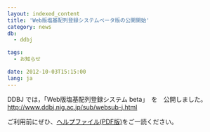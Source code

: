 ```yaml
---
layout: indexed_content
title: 'Web版塩基配列登録システムベータ版の公開開始'
category: news
db:
  - ddbj

tags:
  - お知らせ

date: 2012-10-03T15:15:00
lang: ja
---
```


DDBJ では，「Web版塩基配列登録システム beta」　を　公開しました。<a href="/ddbj/web-submission.html">http://www.ddbj.nig.ac.jp/sub/websub-j.html</a><br>
<!--more-->ご利用前にぜひ、<a href="{{ site.baseurl }}/assets/files/pdf/websubHelp_full_j.pdf">ヘルプファイル(PDF版)</a>をご一読ください。
